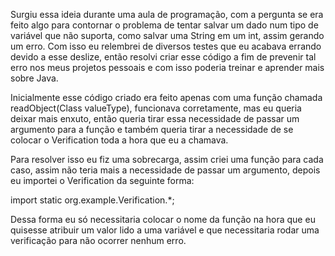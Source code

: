Surgiu essa ideia durante uma aula de programação, com a pergunta se era feito algo para contornar o problema
de tentar salvar um dado num tipo de variável que não suporta, como salvar uma String em um int, assim gerando
um erro. Com isso eu relembrei de diversos testes que eu acabava errando devido a esse deslize, então resolvi
criar esse código a fim de prevenir tal erro nos meus projetos pessoais e com isso poderia treinar e aprender
mais sobre Java.

Inicialmente esse código criado era feito apenas com uma função chamada readObject(Class<T> valueType), funcionava
corretamente, mas eu queria deixar mais enxuto, então queria tirar essa necessidade de passar um argumento para
a função e também queria tirar a necessidade de se colocar o Verification toda a hora que eu a chamava.

Para resolver isso eu fiz uma sobrecarga, assim criei uma função para cada caso, assim não teria mais a necessidade
de passar um argumento, depois eu importei o Verification da seguinte forma:

import static org.example.Verification.*;

Dessa forma eu só necessitaria colocar o nome da função na hora que eu quisesse atribuir um valor lido a uma variável
e que necessitaria rodar uma verificação para não ocorrer nenhum erro.